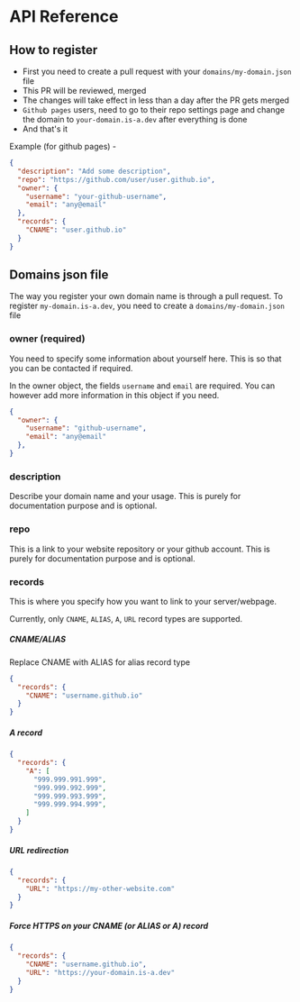 # API Reference

## How to register
* First you need to create a pull request with your `domains/my-domain.json` file
* This PR will be reviewed, merged
* The changes will take effect in less than a day after the PR gets merged
* `Github pages` users, need to go to their repo settings page and change the domain to `your-domain.is-a.dev` after everything is done
* And that's it

Example (for github pages) -
```json
{
  "description": "Add some description",
  "repo": "https://github.com/user/user.github.io",
  "owner": {
    "username": "your-github-username",
    "email": "any@email"
  },
  "records": {
    "CNAME": "user.github.io"
  }
}
```


## Domains json file
The way you register your own domain name is through a pull request.
To register `my-domain.is-a.dev`, you need to create a `domains/my-domain.json` file

### owner (required)
You need to specify some information about yourself here.
This is so that you can be contacted if required.

In the owner object, the fields `username` and `email` are required. You can however add more information in this object if you need.
```json
{
  "owner": {
    "username": "github-username",
    "email": "any@email"
  },
}
```

### description
Describe your domain name and your usage. This is purely for documentation purpose and is optional.


### repo
This is a link to your website repository or your github account. This is purely for documentation purpose and is optional.


### records
This is where you specify how you want to link to your server/webpage.

Currently, only `CNAME`, `ALIAS`, `A`, `URL` record types are supported.

##### CNAME/ALIAS
Replace CNAME with ALIAS for alias record type
```json
{
  "records": {
    "CNAME": "username.github.io"
  }
}
```

##### A record
```json
{
  "records": {
    "A": [
      "999.999.991.999",
      "999.999.992.999",
      "999.999.993.999",
      "999.999.994.999",
    ]
  }
}
```

##### URL redirection
```json
{
  "records": {
    "URL": "https://my-other-website.com"
  }
}
```

##### Force HTTPS on your CNAME (or ALIAS or A) record
```json
{
  "records": {
    "CNAME": "username.github.io",
    "URL": "https://your-domain.is-a.dev"
  }
}
```


